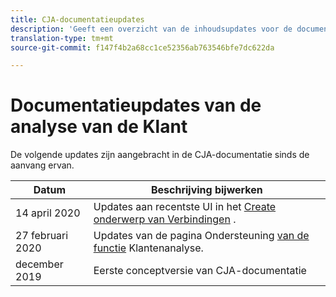 ```yaml
---
title: CJA-documentatieupdates
description: 'Geeft een overzicht van de inhoudsupdates voor de documentatie van Reisanalyse van de Klant die sinds december 2019 is ingesteld. '
translation-type: tm+mt
source-git-commit: f147f4b2a68cc1ce52356ab763546bfe7dc622da

---
```



# Documentatieupdates van de analyse van de Klant

De volgende updates zijn aangebracht in de CJA-documentatie sinds de aanvang ervan.

| Datum | Beschrijving bijwerken |
| --- | --- |
| 14 april 2020 | Updates aan recentste UI in het [Create onderwerp van Verbindingen](/help/connections/create-connection.md) . |
| 27 februari 2020 | Updates van de pagina Ondersteuning [van de functie](/help/getting-started/cja-aa.md) Klantenanalyse. |
| december 2019 | Eerste conceptversie van CJA-documentatie |
